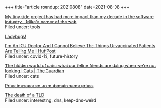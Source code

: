 +++
title="article roundup: 20210808"
date=2021-08-08
+++

[My tiny side project has had more impact than my decade in the software industry – Mike's corner of the web](https://mike.zwobble.org/2021/08/side-projects-vs-industry/)  
Filed under: tools

[Ladybugs!](https://www.sevarg.net/2021/07/31/ladybugs/)  

[I'm An ICU Doctor And I Cannot Believe The Things Unvaccinated Patients Are Telling Me | HuffPost](https://m.huffpost.com/us/entry/us_6102ad2ae4b000b997df1f17)  
Filed under: covid-19, future-history

[The hidden world of cats: what our feline friends are doing when we’re not looking | Cats | The Guardian](https://www.theguardian.com/lifeandstyle/2021/jul/22/hidden-world-cats-what-feline-friends-doing-when-were-not-looking)  
Filed under: cats

[Price increase on .com domain name prices](https://news.gandi.net/en/2021/07/price-increase-on-com-domain-name-prices-starting-september-1-2021/)  

[The death of a TLD](https://blog.benjojo.co.uk/post/the-death-of-a-tld)  
Filed under: interesting, dns, keep-dns-weird
